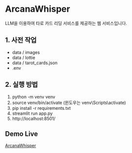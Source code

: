 # ArcanaWhisper
LLM을 이용하여 타로 카드 리딩 서비스를 제공하는 웹 서비스입니다.

## 1. 사전 작업
- data / images
- data / lottie
- data / tarot_cards.json
- .env

## 2. 실행 방법
1. python -m venv venv
2. source venv/bin/activate (윈도우는 venv\Scripts\activate)
3. pip install -r requirements.txt
4. streamlit run app.py
5. http://localhost:8501/

## Demo Live
[ArcanaWhisper](http://aitarot.site:8501/)

